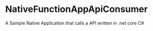 # NativeFunctionAppApiConsumer
A Sample Native Application that calls a API written in .net core C#
